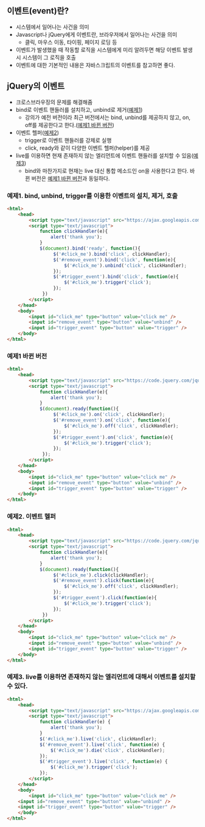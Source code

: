 ## 이벤트(event)란?
- 시스템에서 일어나는 사건을 의미
- Javascript나 jQuery에게 이벤트란, 브라우저에서 일어나는 사건을 의미
  - 클릭, 마우스 이동, 타이핑, 페이지 로딩 등
- 이벤트가 발생했을 때 작동할 로직을 시스템에게 미리 알려두면 해당 이벤트 발생 시 시스템이 그 로직을 호출
- 이벤트에 대한 기본적인 내용은 자바스크립트의 이벤트를 참고하면 좋다.

## jQuery의 이벤트
- 크로스브라우징의 문제를 해결해줌
- bind로 이벤트 핸들러를 설치하고, unbind로 제거([예제1](#예제1-bind-unbind-trigger를-이용한-이벤트의-설치-제거-호출))
  - 강의가 예전 버전이라 최근 버전에서는 bind, unbind를 제공하지 않고, on, off를 제공한다고 한다.([예제1 바뀐 버전](#예제1-바뀐-버전))
- 이벤트 헬퍼([예제2](#예제2-이벤트-헬퍼))
  - trigger로 이벤트 핸들러를 강제로 실행
  - click, ready와 같이 다양한 이벤트 헬퍼(helper)를 제공
- live를 이용하면 현재 존재하지 않는 엘리먼트에 이벤트 핸들러를 설치할 수 있음([예제3](#예제3-live를-이용하면-존재하지-않는-엘리먼트에-대해서-이벤트를-설치할-수-있다))
  - bind와 마찬가지로 현재는 live 대신 통합 메소드인 on을 사용한다고 한다. 바뀐 버전은 [예제1 바뀐 버전](#예제1-바뀐-버전)과 동일하다.

### 예제1. bind, unbind, trigger를 이용한 이벤트의 설치, 제거, 호출
```html
<html>
    <head>
        <script type="text/javascript" src="https://ajax.googleapis.com/ajax/libs/jquery/1.6.2/jquery.min.js"></script>
        <script type="text/javascript">
            function clickHandler(e){
                alert('thank you');
            }
            $(document).bind('ready', function(){
                 $('#click_me').bind('click', clickHandler);
                 $('#remove_event').bind('click', function(e){
                     $('#click_me').unbind('click', clickHandler);
                 });
                 $('#trigger_event').bind('click', function(e){
                     $('#click_me').trigger('click');
                 });
             })
        </script>
    </head>
    <body>
        <input id="click_me" type="button" value="click me" />
        <input id="remove_event" type="button" value="unbind" />
        <input id="trigger_event" type="button" value="trigger" />
    </body>
</html>
```

### 예제1 바뀐 버전
```html
<html>
    <head>
        <script type="text/javascript" src="https://code.jquery.com/jquery-3.5.1.min.js"></script>
        <script type="text/javascript">
            function clickHandler(e){
                alert('thank you');
            }
            $(document).ready(function(){
                 $('#click_me').on('click', clickHandler);
                 $('#remove_event').on('click', function(e){
                     $('#click_me').off('click', clickHandler);
                 });
                 $('#trigger_event').on('click', function(e){
                     $('#click_me').trigger('click');
                 });
             });
        </script>
    </head>
    <body>
        <input id="click_me" type="button" value="click me" />
        <input id="remove_event" type="button" value="unbind" />
        <input id="trigger_event" type="button" value="trigger" />
    </body>
</html>
```

### 예제2. 이벤트 헬퍼
```html
<html>
    <head>
        <script type="text/javascript" src="https://code.jquery.com/jquery-3.5.1.min.js"></script>
        <script type="text/javascript">
            function clickHandler(e){
                alert('thank you');
            }
            $(document).ready(function(){
                 $('#click_me').click(clickHandler);
                 $('#remove_event').click(function(e){
                     $('#click_me').off('click', clickHandler);
                 });
                 $('#trigger_event').click(function(e){
                     $('#click_me').trigger('click');
                 });
             })
        </script>
    </head>
    <body>
        <input id="click_me" type="button" value="click me" />
        <input id="remove_event" type="button" value="unbind" />
        <input id="trigger_event" type="button" value="trigger" />
    </body>
</html>
```

### 예제3. live를 이용하면 존재하지 않는 엘리먼트에 대해서 이벤트를 설치할 수 있다.
```html
<html>
    <head>
        <script type="text/javascript" src="https://ajax.googleapis.com/ajax/libs/jquery/1.6.2/jquery.min.js"></script>
        <script type="text/javascript">
            function clickHandler(e) {
                alert('thank you');
            }
            $('#click_me').live('click', clickHandler);
            $('#remove_event').live('click', function(e) {
                $('#click_me').die('click', clickHandler);
            });
            $('#trigger_event').live('click', function(e) {
                $('#click_me').trigger('click');
            });
        </script>
    </head>
    <body>
        <input id="click_me" type="button" value="click me" />
    <input id="remove_event" type="button" value="unbind" />
    <input id="trigger_event" type="button" value="trigger" />
    </body>
</html>
```
